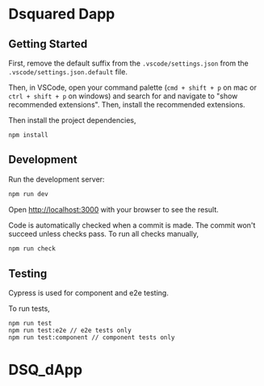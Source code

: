 # Dsquared Dapp

## Getting Started

First, remove the default suffix from the `.vscode/settings.json` from the `.vscode/settings.json.default` file.

Then, in VSCode, open your command palette (`cmd + shift + p` on mac or `ctrl + shift + p` on windows) and search for and navigate to "show recommended extensions". Then, install the recommended extensions.

Then install the project dependencies,

```
npm install

```

## Development

Run the development server:

```bash
npm run dev
```

Open [http://localhost:3000](http://localhost:3000) with your browser to see the result.

Code is automatically checked when a commit is made. The commit won't succeed unless checks pass. To run all checks manually,

```bash
npm run check
```

## Testing

Cypress is used for component and e2e testing.

To run tests,

```
npm run test
npm run test:e2e // e2e tests only
npm run test:component // component tests only
```
# DSQ_dApp
